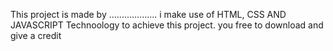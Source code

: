 This project is made by ...................
i make use of HTML, CSS AND JAVASCRIPT Technoology to achieve this project. you free to download and give a credit
